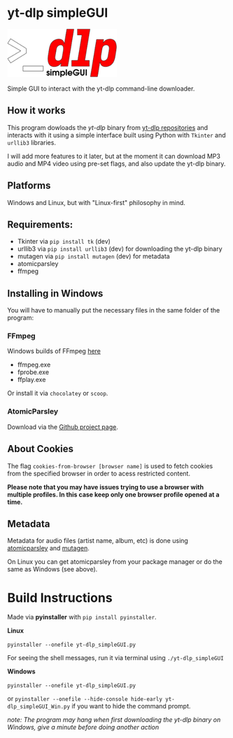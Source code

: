 # yt-dlp simpleGUI
![](https://github.com/MxEmexis/yt-dlp-simpleGUI/blob/main/banner.png)

Simple GUI to interact with the yt-dlp command-line downloader.

## How it works
This program dowloads the *yt-dlp* binary from [yt-dlp repositories](https://github.com/yt-dlp/yt-dlp) and interacts with it using a simple interface built using Python with `Tkinter` and `urllib3` libraries.

I will add more features to it later, but at the moment it can download MP3 audio and MP4 video using pre-set flags, and also update the yt-dlp binary.

## Platforms
Windows and Linux, but with "Linux-first" philosophy in mind.

## Requirements:

- Tkinter via `pip install tk` (dev)
- urllib3 via `pip install urllib3` (dev) for downloading the yt-dlp binary
- mutagen via `pip install mutagen` (dev) for metadata
- atomicparsley
- ffmpeg

## Installing in Windows
You will have to manually put the necessary files in the same folder of the program:

### FFmpeg
Windows builds of FFmpeg [here](https://ffmpeg.org/download.html)

- ffmpeg.exe
- fprobe.exe
- ffplay.exe

Or install it via `chocolatey` or `scoop`.

### AtomicParsley
Download via the [Github project page](https://github.com/wez/atomicparsley/releases).

## About Cookies
The flag `cookies-from-browser [browser name]` is used to fetch cookies from the specified browser in order to acess restricted content.

**Please note that you may have issues trying to use a browser with multiple profiles. In this case keep only one browser profile opened at a time.**

## Metadata
Metadata for audio files (artist name, album, etc) is done using [atomicparsley](https://github.com/wez/atomicparsley) and [mutagen](https://pypi.org/project/mutagen/).

On Linux you can get atomicparsley from your package manager or do the same as Windows (see above).

# Build Instructions

Made via **pyinstaller** with `pip install pyinstaller`.

**Linux**

`pyinstaller --onefile yt-dlp_simpleGUI.py`

For seeing the shell messages, run it via terminal using `./yt-dlp_simpleGUI`

**Windows**

`pyinstaller --onefile yt-dlp_simpleGUI.py`

or `pyinstaller --onefile --hide-console hide-early yt-dlp_simpleGUI_Win.py` if you want to hide the command prompt.

*note: The program may hang when first downloading the yt-dlp binary on Windows, give a minute before doing another action*

